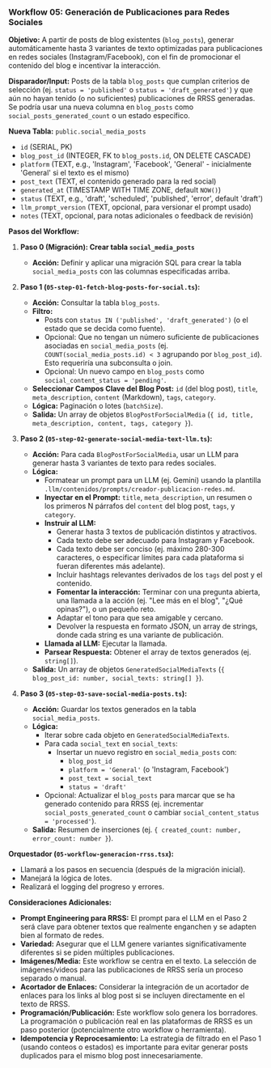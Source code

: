 ### Workflow 05: Generación de Publicaciones para Redes Sociales

**Objetivo:** A partir de posts de blog existentes (`blog_posts`), generar automáticamente hasta 3 variantes de texto optimizadas para publicaciones en redes sociales (Instagram/Facebook), con el fin de promocionar el contenido del blog e incentivar la interacción.

**Disparador/Input:** Posts de la tabla `blog_posts` que cumplan criterios de selección (ej. `status = 'published'` o `status = 'draft_generated'`) y que aún no hayan tenido (o no suficientes) publicaciones de RRSS generadas. Se podría usar una nueva columna en `blog_posts` como `social_posts_generated_count` o un estado específico.

**Nueva Tabla:** `public.social_media_posts`
*   `id` (SERIAL, PK)
*   `blog_post_id` (INTEGER, FK to `blog_posts.id`, ON DELETE CASCADE)
*   `platform` (TEXT, e.g., 'Instagram', 'Facebook', 'General' - inicialmente 'General' si el texto es el mismo)
*   `post_text` (TEXT, el contenido generado para la red social)
*   `generated_at` (TIMESTAMP WITH TIME ZONE, default `NOW()`)
*   `status` (TEXT, e.g., 'draft', 'scheduled', 'published', 'error', default 'draft')
*   `llm_prompt_version` (TEXT, opcional, para versionar el prompt usado)
*   `notes` (TEXT, opcional, para notas adicionales o feedback de revisión)

**Pasos del Workflow:**

1.  **Paso 0 (Migración): Crear tabla `social_media_posts`**
    *   **Acción:** Definir y aplicar una migración SQL para crear la tabla `social_media_posts` con las columnas especificadas arriba.

2.  **Paso 1 (`05-step-01-fetch-blog-posts-for-social.ts`):**
    *   **Acción:** Consultar la tabla `blog_posts`.
    *   **Filtro:**
        *   Posts con `status IN ('published', 'draft_generated')` (o el estado que se decida como fuente).
        *   Opcional: Que no tengan un número suficiente de publicaciones asociadas en `social_media_posts` (ej. `COUNT(social_media_posts.id) < 3` agrupando por `blog_post_id`). Esto requeriría una subconsulta o join.
        *   Opcional: Un nuevo campo en `blog_posts` como `social_content_status = 'pending'`.
    *   **Seleccionar Campos Clave del Blog Post:** `id` (del blog post), `title`, `meta_description`, `content` (Markdown), `tags`, `category`.
    *   **Lógica:** Paginación o lotes (`batchSize`).
    *   **Salida:** Un array de objetos `BlogPostForSocialMedia` (`{ id, title, meta_description, content, tags, category }`).

3.  **Paso 2 (`05-step-02-generate-social-media-text-llm.ts`):**
    *   **Acción:** Para cada `BlogPostForSocialMedia`, usar un LLM para generar hasta 3 variantes de texto para redes sociales.
    *   **Lógica:**
        *   Formatear un prompt para un LLM (ej. Gemini) usando la plantilla `.llm/contenidos/prompts/creador-publicacion-redes.md`.
        *   **Inyectar en el Prompt:** `title`, `meta_description`, un resumen o los primeros N párrafos del `content` del blog post, `tags`, y `category`.
        *   **Instruir al LLM:**
            *   Generar hasta 3 textos de publicación distintos y atractivos.
            *   Cada texto debe ser adecuado para Instagram y Facebook.
            *   Cada texto debe ser conciso (ej. máximo 280-300 caracteres, o especificar límites para cada plataforma si fueran diferentes más adelante).
            *   Incluir hashtags relevantes derivados de los `tags` del post y el contenido.
            *   **Fomentar la interacción:** Terminar con una pregunta abierta, una llamada a la acción (ej. "Lee más en el blog", "¿Qué opinas?"), o un pequeño reto.
            *   Adaptar el tono para que sea amigable y cercano.
            *   Devolver la respuesta en formato JSON, un array de strings, donde cada string es una variante de publicación.
        *   **Llamada al LLM:** Ejecutar la llamada.
        *   **Parsear Respuesta:** Obtener el array de textos generados (ej. `string[]`).
    *   **Salida:** Un array de objetos `GeneratedSocialMediaTexts` (`{ blog_post_id: number, social_texts: string[] }`).

4.  **Paso 3 (`05-step-03-save-social-media-posts.ts`):**
    *   **Acción:** Guardar los textos generados en la tabla `social_media_posts`.
    *   **Lógica:**
        *   Iterar sobre cada objeto en `GeneratedSocialMediaTexts`.
        *   Para cada `social_text` en `social_texts`:
            *   Insertar un nuevo registro en `social_media_posts` con:
                *   `blog_post_id`
                *   `platform = 'General'` (o 'Instagram, Facebook')
                *   `post_text = social_text`
                *   `status = 'draft'`
        *   Opcional: Actualizar el `blog_posts` para marcar que se ha generado contenido para RRSS (ej. incrementar `social_posts_generated_count` o cambiar `social_content_status = 'processed'`).
    *   **Salida:** Resumen de inserciones (ej. `{ created_count: number, error_count: number }`).

**Orquestador (`05-workflow-generacion-rrss.tsx`):**

*   Llamará a los pasos en secuencia (después de la migración inicial).
*   Manejará la lógica de lotes.
*   Realizará el logging del progreso y errores.

**Consideraciones Adicionales:**

*   **Prompt Engineering para RRSS:** El prompt para el LLM en el Paso 2 será clave para obtener textos que realmente enganchen y se adapten bien al formato de redes.
*   **Variedad:** Asegurar que el LLM genere variantes significativamente diferentes si se piden múltiples publicaciones.
*   **Imágenes/Media:** Este workflow se centra en el texto. La selección de imágenes/videos para las publicaciones de RRSS sería un proceso separado o manual.
*   **Acortador de Enlaces:** Considerar la integración de un acortador de enlaces para los links al blog post si se incluyen directamente en el texto de RRSS.
*   **Programación/Publicación:** Este workflow solo genera los borradores. La programación o publicación real en las plataformas de RRSS es un paso posterior (potencialmente otro workflow o herramienta).
*   **Idempotencia y Reprocesamiento:** La estrategia de filtrado en el Paso 1 (usando conteos o estados) es importante para evitar generar posts duplicados para el mismo blog post innecesariamente.

